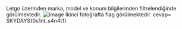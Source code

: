 Letgo üzerinden marka, model ve konum bilgilerinden filtrelendiğinde görülmektedir.
![image](https://github.com/user-attachments/assets/029510f8-6be5-4858-acf9-5b9345524f30)
İkinci fotoğrafta flag görülmektedir.
cevap= SKYDAYS{0s1nt_s4n4t1}

